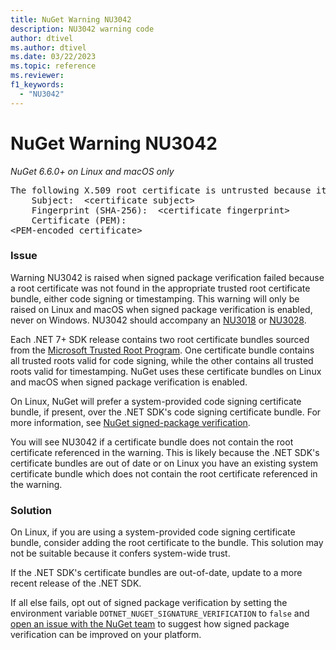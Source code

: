 ```yaml
---
title: NuGet Warning NU3042
description: NU3042 warning code
author: dtivel
ms.author: dtivel
ms.date: 03/22/2023
ms.topic: reference
ms.reviewer: 
f1_keywords: 
  - "NU3042"
---
```


# NuGet Warning NU3042

*NuGet 6.6.0+ on Linux and macOS only*

<pre>The following X.509 root certificate is untrusted because it is not present in the certificate bundle at &lt;file-path&gt;.  For more information, visit https://aka.ms/nuget/NU3042.
    Subject:  &lt;certificate subject&gt;
    Fingerprint (SHA-256):  &lt;certificate fingerprint&gt;
    Certificate (PEM):
&lt;PEM-encoded certificate&gt;</pre>

### Issue
Warning NU3042 is raised when signed package verification failed because a root certificate was not found in the appropriate trusted root certificate bundle, either code signing or timestamping.  This warning will only be raised on Linux and macOS when signed package verification is enabled, never on Windows.  NU3042 should accompany an [NU3018](NU3018.md) or [NU3028](NU3028.md).

Each .NET 7+ SDK release contains two root certificate bundles sourced from the [Microsoft Trusted Root Program](https://aka.ms/RootCert).  One certificate bundle contains all trusted roots valid for code signing, while the other contains all trusted roots valid for timestamping.  NuGet uses these certificate bundles on Linux and macOS when signed package verification is enabled.

On Linux, NuGet will prefer a system-provided code signing certificate bundle, if present, over the .NET SDK's code signing certificate bundle.  For more information, see [NuGet signed-package verification](https://learn.microsoft.com/dotnet/core/tools/nuget-signed-package-verification#linux).

You will see NU3042 if a certificate bundle does not contain the root certificate referenced in the warning.  This is likely because the .NET SDK's certificate bundles are out of date or on Linux you have an existing system certificate bundle which does not contain the root certificate referenced in the warning.  

### Solution
On Linux, if you are using a system-provided code signing certificate bundle, consider adding the root certificate to the bundle.  This solution may not be suitable because it confers system-wide trust.

If the .NET SDK's certificate bundles are out-of-date, update to a more recent release of the .NET SDK.

If all else fails, opt out of signed package verification by setting the environment variable `DOTNET_NUGET_SIGNATURE_VERIFICATION` to `false` and [open an issue with the NuGet team](https://github.com/NuGet/Home/issues) to suggest how signed package verification can be improved on your platform.